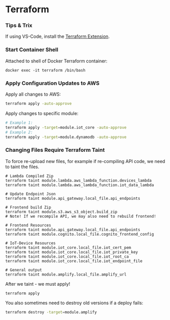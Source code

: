 # Terraform

### Tips & Trix

If using VS-Code, install the [Terraform Extension](https://marketplace.visualstudio.com/items?itemName=4ops.terraform).

### Start Container Shell

Attached to shell of Docker Terraform container:

```shell
docker exec -it terraform /bin/bash
```

### Apply Configuration Updates to AWS

Apply all changes to AWS:

```bash
terraform apply -auto-approve
```

Apply changes to specific module:

```bash
# Example 1:
terraform apply -target=module.iot_core -auto-approve
# Example 2:
terraform apply -target=module.dynamodb -auto-approve
```

### Changing Files Require Terraform Taint

To force re-upload new files, for example if re-compiling API code, we need to taint the files.

```shell
# Lambda Compiled Zip
terraform taint module.lambda.aws_lambda_function.devices_lambda
terraform taint module.lambda.aws_lambda_function.iot_data_lambda

# Update Endpoint Json
terraform taint module.api_gateway.local_file.api_endpoints

# Frontend build Zip
terraform taint module.s3.aws_s3_object.build_zip
# Note! If we recompile API, we may also need to rebuild frontend!

# Frontend Resources
terraform taint module.api_gateway.local_file.api_endpoints
terraform taint module.cognito.local_file.cognito_frontend_config

# IoT-Device Resources
terraform taint module.iot_core.local_file.iot_cert_pem
terraform taint module.iot_core.local_file.iot_private_key
terraform taint module.iot_core.local_file.iot_root_ca
terraform taint module.iot_core.local_file.iot_endpoint_file

# General output
terraform taint module.amplify.local_file.amplify_url
```

After we taint - we must apply!

```shell
terraform apply
```

You also sometimes need to destroy old versions if a deploy fails:

```bash
terraform destroy -target=module.amplify
```
